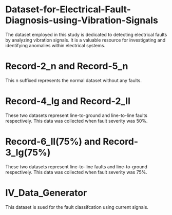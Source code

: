 # Dataset-for-Electrical-Fault-Diagnosis-using-Vibration-Signals
The dataset employed in this study is dedicated to detecting electrical faults by analyzing vibration signals. It is a valuable resource for investigating and identifying anomalies within electrical systems.
# Record-2_n and Record-5_n
This n suffixed represents the normal dataset without any faults.
# Record-4_lg and Record-2_ll
These two datasets represent line-to-ground and line-to-line faults respectively. This data was collected when fault severity was 50%.
# Record-6_ll(75%) and Record-3_lg(75%)
These two datasets represent line-to-line faults and line-to-ground respectively. This data was collected when fault severity was 75%.
# IV_Data_Generator
This dataset is sued for the fault classifcation using current signals.
